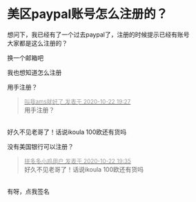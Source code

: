 # 美区paypal账号怎么注册的？


想问下，我已经有了一个过去paypal了，注册的时候提示已经有账号<br />
大家都是这么注册的？

换一个邮箱吧

我也想知道怎么注册

用手注册？

<div class="quote"><blockquote><font size="2"><a href="https://www.hostloc.com/forum.php?mod=redirect&amp;goto=findpost&amp;pid=9337568&amp;ptid=757309" target="_blank"><font color="#999999">叫我ams就好了 发表于 2020-10-22 19:27</font></a></font><br />
用手注册？</blockquote></div><br />
好久不见老哥了！话说ikoula 100欧还有货吗

没有美国银行可以注册？

<div class="quote"><blockquote><font size="2"><a href="https://www.hostloc.com/forum.php?mod=redirect&amp;goto=findpost&amp;pid=9337605&amp;ptid=757309" target="_blank"><font color="#999999">拼多多小鸡用户 发表于 2020-10-22 19:35</font></a></font><br />
好久不见老哥了！话说ikoula 100欧还有货吗</blockquote></div><br />
有呀，点我签名<img id="aimg_Oyxx6" onclick="zoom(this, this.src, 0, 0, 0)" class="zoom" src="https://cdn.jsdelivr.net/gh/hishis/forum-master/public/images/patch.gif" onmouseover="img_onmouseoverfunc(this)" onload="thumbImg(this)" border="0" alt="" />
